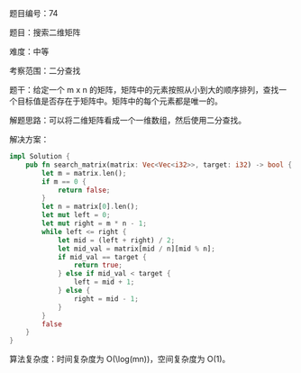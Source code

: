 题目编号：74

题目：搜索二维矩阵

难度：中等

考察范围：二分查找

题干：给定一个 m x n 的矩阵，矩阵中的元素按照从小到大的顺序排列，查找一个目标值是否存在于矩阵中。矩阵中的每个元素都是唯一的。

解题思路：可以将二维矩阵看成一个一维数组，然后使用二分查找。

解决方案：

```rust
impl Solution {
    pub fn search_matrix(matrix: Vec<Vec<i32>>, target: i32) -> bool {
        let m = matrix.len();
        if m == 0 {
            return false;
        }
        let n = matrix[0].len();
        let mut left = 0;
        let mut right = m * n - 1;
        while left <= right {
            let mid = (left + right) / 2;
            let mid_val = matrix[mid / n][mid % n];
            if mid_val == target {
                return true;
            } else if mid_val < target {
                left = mid + 1;
            } else {
                right = mid - 1;
            }
        }
        false
    }
}
```

算法复杂度：时间复杂度为 O(\log(mn))，空间复杂度为 O(1)。